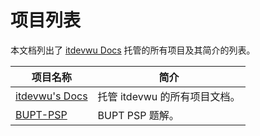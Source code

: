 # 项目列表

本文档列出了 [itdevwu Docs](/) 托管的所有项目及其简介的列表。

| 项目名称 | 简介 |
| --- | --- |
| [itdevwu's Docs](/docs) | 托管 itdevwu 的所有项目文档。 |
| [BUPT-PSP](/BUPT-PSP) | BUPT PSP 题解。 |